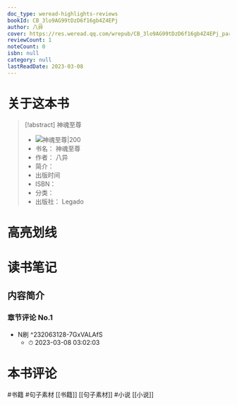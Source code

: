 ```yaml
---
doc_type: weread-highlights-reviews
bookId: CB_3lo9AG99tDzD6f16gb4Z4EPj
author: 八异
cover: https://res.weread.qq.com/wrepub/CB_3lo9AG99tDzD6f16gb4Z4EPj_parsecover
reviewCount: 1
noteCount: 0
isbn: null
category: null
lastReadDate: 2023-03-08
---
```

# 关于这本书
> [!abstract] 神魂至尊
> - ![ 神魂至尊|200](https://res.weread.qq.com/wrepub/CB_3lo9AG99tDzD6f16gb4Z4EPj_parsecover)
> - 书名： 神魂至尊
> - 作者： 八异
> - 简介： 
> - 出版时间 
> - ISBN： 
> - 分类： 
> - 出版社： Legado

# 高亮划线

# 读书笔记

## 内容简介

### 章节评论 No.1
- N刷 ^232063128-7GxVALAfS
    - ⏱ 2023-03-08 03:02:03    
# 本书评论
#书籍 #句子素材  [[书籍]] [[句子素材]] #小说  [[小说]]
